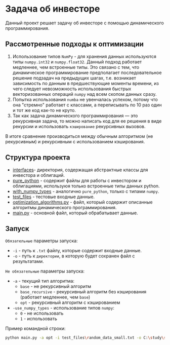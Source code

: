 # Задача об инвесторе

Данный проект решает задачу об инвесторе с помощью динамического 
программирования.

## Рассмотренные подходы к оптимизации
1. Использование типов `NumPy` - для хранения данных 
используются типы `numpy.int32` и `numpy.float32`. Данный
подход работает медленнее, чем встроенные типы.  Это связано
с тем, что динамическое программирование предполагает
последовательное решение подзадач на предыдущих шагах,
т.е. возникает зависимость по данным в предшествующие
моменты времени, из чего следует невозможность
использования быстрых векторизованных операций `numpy` над
всем скопом данных сразу.
2. Попытка использования `numba` не увенчалась успехом, 
потому что она "стремно" работает с классами, а переписывать
по 10 раз один и тот же код как-то не круто.
3. Так как задача динамического программирования — это
рекурсивная задача, то можно написать код для ее решения
в виде рекурсии и использовать `кэширование` рекурсивных
вызовов.

В итоге сравнение производиться между обычным алгоритмом
(не рекурсивным) и рекурсивным с использованием кэширования.

## Структура проекта
* [interfaces](interfaces)- директория, содержащая
абстрактные классы для инвестора и облигаций.
* [pure_python](pure_python) - содержит файлы для работы с инвестором
и облигациями, используюя только встроенные типы данных 
python.
* [with_numpy_types](with_numpy_types) - аналогично
`pure_python`, только с типами `numpy`.
* [test_files](test_files) - тестовые входные данные.
* [optimization_algorithms.py](optimization_algorithms.py) -
файл, который содержит описанные алгоритмы динамического
программирования.
* [main.py](main.py) - основной файл, который обрабатывает
данные.

## Запуск
`Обязательные` параметры запуска:
* `-i` - путь к `.txt` файлу, которые содержит входные данные.
* `-o` - путь к `директории`, в которую будет сохранен
файл с результатами.

`Не обязательные` параметры запуска:
* `-a` - текущий тип алгоритма:
    * `base` - не рекурсивный алгоритм
    * `base_recursive` - рекурсивный алгоритм без кэширования
    (работает медленнее, чем `base`)
    * `opt` - рекурсивный алгоритм с кэшированием
* `-use_numpy_types` - использование типов `numpy`:
    * `0` - не использовать
    * `1` - использовать
    
Пример командной строки:
```bash
python main.py -a opt -i test_files\random_data_small.txt -o C:\study\script_languages -use_numpy_types 0
```
